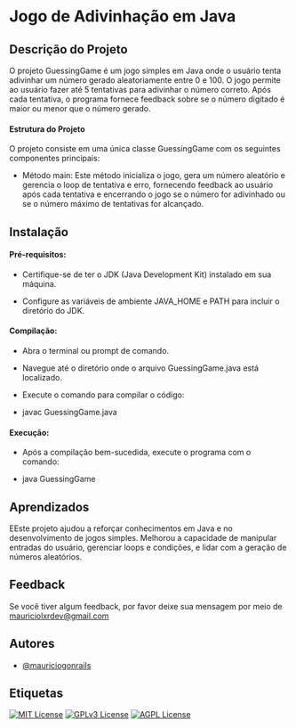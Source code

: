 
# Jogo de Adivinhação em Java

## Descrição do Projeto

O projeto GuessingGame é um jogo simples em Java onde o usuário tenta adivinhar um número gerado aleatoriamente entre 0 e 100. O jogo permite ao usuário fazer até 5 tentativas para adivinhar o número correto. Após cada tentativa, o programa fornece feedback sobre se o número digitado é maior ou menor que o número gerado.

#### Estrutura do Projeto

O projeto consiste em uma única classe GuessingGame com os seguintes componentes principais:

- Método main: Este método inicializa o jogo, gera um número aleatório e gerencia o loop de tentativa e erro, fornecendo feedback ao usuário após cada tentativa e encerrando o jogo se o número for adivinhado ou se o número máximo de tentativas for alcançado.


## Instalação
#### Pré-requisitos:

- Certifique-se de ter o JDK (Java Development Kit) instalado em sua máquina.

- Configure as variáveis de ambiente JAVA_HOME e PATH para incluir o diretório do JDK.

#### Compilação:

- Abra o terminal ou prompt de comando.

- Navegue até o diretório onde o arquivo GuessingGame.java está localizado.

- Execute o comando para compilar o código:


- javac GuessingGame.java


#### Execução:

- Após a compilação bem-sucedida, execute o programa com o comando:

- java GuessingGame

## Aprendizados

EEste projeto ajudou a reforçar conhecimentos em Java e no desenvolvimento de jogos simples. Melhorou a capacidade de manipular entradas do usuário, gerenciar loops e condições, e lidar com a geração de números aleatórios.

## Feedback

Se você tiver algum feedback, por favor deixe sua mensagem por meio de mauriciolxrdev@gmail.com


## Autores

- [@mauriciogonrails](https://github.com/mauriciogonrails)


## Etiquetas

[![MIT License](https://img.shields.io/badge/License-MIT-green.svg)](https://choosealicense.com/licenses/mit/)
[![GPLv3 License](https://img.shields.io/badge/License-GPL%20v3-yellow.svg)](https://opensource.org/licenses/)
[![AGPL License](https://img.shields.io/badge/license-AGPL-blue.svg)](http://www.gnu.org/licenses/agpl-3.0)

